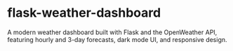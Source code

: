 # flask-weather-dashboard
A modern weather dashboard built with Flask and the OpenWeather API, featuring hourly and 3-day forecasts, dark mode UI, and responsive design.
